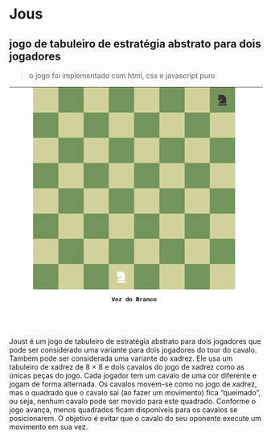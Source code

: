# Jous

## jogo de tabuleiro de estratégia abstrato para dois jogadores

> o jogo foi implementado com html, css e javascript puro

<img src="jogo.png" alt="Imagem do jogo"/>

Joust é um jogo de tabuleiro de estratégia abstrato para dois jogadores que pode ser considerado
uma variante para dois jogadores do tour do cavalo. Também pode ser considerada uma variante
do xadrez.
Ele usa um tabuleiro de xadrez de 8 × 8 e dois cavalos do jogo de xadrez como
as únicas peças do jogo. Cada jogador tem um cavalo de uma cor diferente e jogam de forma
alternada. Os cavalos movem-se como no jogo de xadrez, mas o quadrado que o cavalo sai (ao
fazer um movimento) fica “queimado”, ou seja, nenhum cavalo pode ser movido para este quadrado.
Conforme o jogo avança, menos quadrados ficam disponíveis para os cavalos se posicionarem. O
objetivo é evitar que o cavalo do seu oponente execute um movimento em sua vez.
